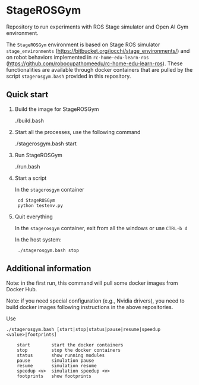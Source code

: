 # StageROSGym

Repository to run experiments with ROS Stage simulator and Open AI Gym environment.

The `StageROSGym` environment is based on Stage ROS simulator `stage_environments` (https://bitbucket.org/iocchi/stage_environments/)
and on robot behaviors implemented in `rc-home-edu-learn-ros` (https://github.com/robocupathomeedu/rc-home-edu-learn-ros).
These functionalities are available through docker containers that are pulled by the script `stagerosgym.bash` provided in this repository.

## Quick start

1. Build the image for StageROSGym

    ./build.bash

2. Start all the processes, use the following command

    ./stagerosgym.bash start


3. Run StageROSGym

    ./run.bash

4. Start a script

    In the `stagerosgym` container

        cd StageROSGym
        python testenv.py
 

5. Quit everything

    In the `stagerosgym` container, exit from all the windows or use `CTRL-b d`

    In the host system:

        ./stagerosgym.bash stop



## Additional information

Note: in the first run, this command will pull some docker images from Docker Hub.

Note: if you need special configuration (e.g., Nvidia drivers), you need to build docker images
following instructions in the above repositories.

Use

    ./stagerosgym.bash [start|stop|status|pause|resume|speedup <value>|footprints]

        start        start the docker containers
        stop         stop the docker containers
        status       show running modules
        pause        simulation pause
        resume       simulation resume
        speedup <v>  simulation speedup <v>
        footprints   show footprints


